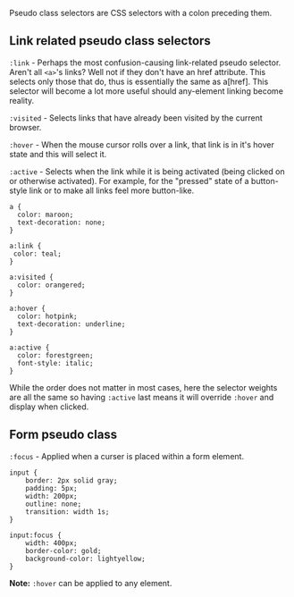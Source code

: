 Pseudo class selectors are CSS selectors with a colon preceding them.

## Link related pseudo class selectors

`:link` - Perhaps the most confusion-causing link-related pseudo selector. Aren't all `<a>`'s links? Well not if they don't have an href attribute. This selects only those that do, thus is essentially the same as a[href]. This selector will become a lot more useful should any-element linking become reality.

`:visited` - Selects links that have already been visited by the current browser.

`:hover` - When the mouse cursor rolls over a link, that link is in it's hover state and this will select it.

`:active` - Selects when the link while it is being activated (being clicked on or otherwise activated). For example, for the "pressed" state of a button-style link or to make all links feel more button-like.

```
a {
  color: maroon;
  text-decoration: none;
}

a:link {
 color: teal;
}

a:visited {
  color: orangered;
}

a:hover {
  color: hotpink;
  text-decoration: underline;
}

a:active {
  color: forestgreen;
  font-style: italic;
}
```

While the order does not matter in most cases, here the selector weights are all the same so having `:active` last means it will override `:hover` and display when clicked.

## Form pseudo class

`:focus` - Applied when a curser is placed within a form element.
```
input {
    border: 2px solid gray;
    padding: 5px;
    width: 200px;
    outline: none;
    transition: width 1s;
}

input:focus {
    width: 400px;
    border-color: gold;
    background-color: lightyellow;
}
```
**Note:** `:hover` can be applied to any element.
